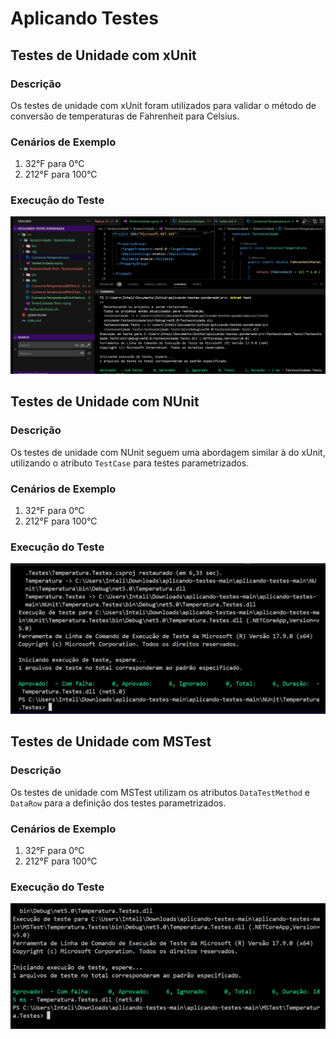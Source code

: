 # Aplicando Testes

## Testes de Unidade com xUnit
### Descrição
Os testes de unidade com xUnit foram utilizados para validar o método de conversão de temperaturas de Fahrenheit para Celsius.
### Cenários de Exemplo
1. 32°F para 0°C
2. 212°F para 100°C
### Execução do Teste
![Testes xUnit](../asset/Testes.png)

## Testes de Unidade com NUnit
### Descrição
Os testes de unidade com NUnit seguem uma abordagem similar à do xUnit, utilizando o atributo `TestCase` para testes parametrizados.
### Cenários de Exemplo
1. 32°F para 0°C
2. 212°F para 100°C
### Execução do Teste
![Testes NUnit](../asset/NUNit.png)

## Testes de Unidade com MSTest
### Descrição
Os testes de unidade com MSTest utilizam os atributos `DataTestMethod` e `DataRow` para a definição dos testes parametrizados.
### Cenários de Exemplo
1. 32°F para 0°C
2. 212°F para 100°C
### Execução do Teste
![Testes de Unidade com MSTest](../asset/mstest.png)

